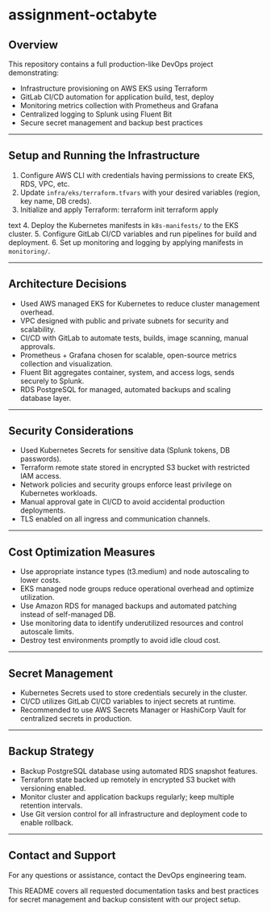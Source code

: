 # assignment-octabyte

## Overview

This repository contains a full production-like DevOps project demonstrating:
- Infrastructure provisioning on AWS EKS using Terraform
- GitLab CI/CD automation for application build, test, deploy
- Monitoring metrics collection with Prometheus and Grafana
- Centralized logging to Splunk using Fluent Bit
- Secure secret management and backup best practices

---

## Setup and Running the Infrastructure

1. Configure AWS CLI with credentials having permissions to create EKS, RDS, VPC, etc.
2. Update `infra/eks/terraform.tfvars` with your desired variables (region, key name, DB creds).
3. Initialize and apply Terraform:
terraform init
terraform apply

text
4. Deploy the Kubernetes manifests in `k8s-manifests/` to the EKS cluster.
5. Configure GitLab CI/CD variables and run pipelines for build and deployment.
6. Set up monitoring and logging by applying manifests in `monitoring/`.

---

## Architecture Decisions

- Used AWS managed EKS for Kubernetes to reduce cluster management overhead.
- VPC designed with public and private subnets for security and scalability.
- CI/CD with GitLab to automate tests, builds, image scanning, manual approvals.
- Prometheus + Grafana chosen for scalable, open-source metrics collection and visualization.
- Fluent Bit aggregates container, system, and access logs, sends securely to Splunk.
- RDS PostgreSQL for managed, automated backups and scaling database layer.

---

## Security Considerations

- Used Kubernetes Secrets for sensitive data (Splunk tokens, DB passwords).
- Terraform remote state stored in encrypted S3 bucket with restricted IAM access.
- Network policies and security groups enforce least privilege on Kubernetes workloads.
- Manual approval gate in CI/CD to avoid accidental production deployments.
- TLS enabled on all ingress and communication channels.

---

## Cost Optimization Measures

- Use appropriate instance types (t3.medium) and node autoscaling to lower costs.
- EKS managed node groups reduce operational overhead and optimize utilization.
- Use Amazon RDS for managed backups and automated patching instead of self-managed DB.
- Use monitoring data to identify underutilized resources and control autoscale limits.
- Destroy test environments promptly to avoid idle cloud cost.

---

## Secret Management

- Kubernetes Secrets used to store credentials securely in the cluster.
- CI/CD utilizes GitLab CI/CD variables to inject secrets at runtime.
- Recommended to use AWS Secrets Manager or HashiCorp Vault for centralized secrets in production.

---

## Backup Strategy

- Backup PostgreSQL database using automated RDS snapshot features.
- Terraform state backed up remotely in encrypted S3 bucket with versioning enabled.
- Monitor cluster and application backups regularly; keep multiple retention intervals.
- Use Git version control for all infrastructure and deployment code to enable rollback.

---

## Contact and Support

For any questions or assistance, contact the DevOps engineering team.

This README covers all requested documentation tasks and best practices for secret management and backup consistent with our project setup.
